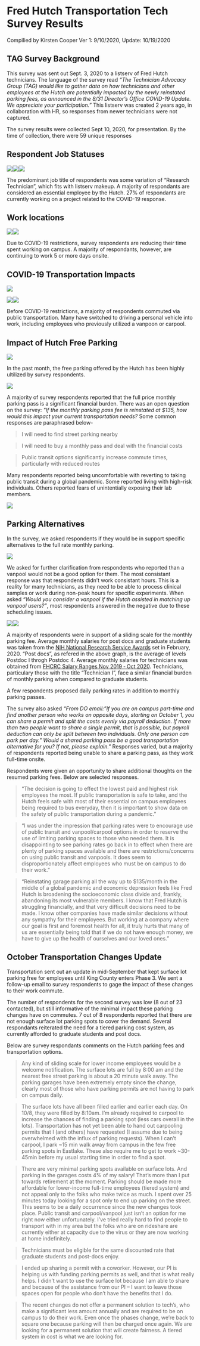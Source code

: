 Fred Hutch Transportation Tech Survey Results
================
Compilied by Kirsten Cooper
Ver 1: 9/10/2020, Update: 10/19/2020

## TAG Survey Background

This survey was sent out Sept. 3, 2020 to a listserv of Fred Hutch
technicians. The language of the survey read *“The Technician Advocacy
Group (TAG) would like to gather data on how technicians and other
employees at the Hutch are potentially impacted by the newly reinstated
parking fees, as announced in the 8/31 Director’s Office COVID-19
Update. We appreciate your participation.”* This listserv was created 2
years ago, in collaboration with HR, so responses from newer technicians
were not captured.

The survey results were collected Sept 10, 2020, for presentation. By
the time of collection, there were 59 unique
responses

## Respondent Job Statuses

![](knit.test1_files/figure-gfm/job%20title%20and%20identity-1.png)<!-- -->![](knit.test1_files/figure-gfm/job%20title%20and%20identity-2.png)<!-- -->![](knit.test1_files/figure-gfm/job%20title%20and%20identity-3.png)<!-- -->

The predominant job title of respondents was some variation of “Research
Technician”, which fits with listserv makeup. A majority of respondants
are considered an essential employee by the Hutch. 27% of respondants
are currently working on a project related to the COVID-19
response.

## Work locations

![](knit.test1_files/figure-gfm/time%20on%20campus-1.png)<!-- -->![](knit.test1_files/figure-gfm/time%20on%20campus-2.png)<!-- -->

Due to COVID-19 restrictions, survey respondents are reducing their time
spent working on campus. A majority of respondants, however, are
continuing to work 5 or more days
onsite.

## COVID-19 Transportation Impacts

![](knit.test1_files/figure-gfm/commute%20time-1.png)<!-- -->

![](knit.test1_files/figure-gfm/tmode%20and%20travel-1.png)<!-- -->![](knit.test1_files/figure-gfm/tmode%20and%20travel-2.png)<!-- -->

Before COVID-19 restrictions, a majority of respondents commuted via
public transportation. Many have switched to driving a personal vehicle
into work, including employees who previously utilized a vanpoon or
carpool.

## Impact of Hutch Free Parking

![](knit.test1_files/figure-gfm/free%20parking-1.png)<!-- -->

In the past month, the free parking offered by the Hutch has been highly
ultilized by survey respondents.

![](knit.test1_files/figure-gfm/parking%20burden-1.png)<!-- -->

A majority of survey respondents reported that the full price monthly
parking pass is a significant financial burden. There was an open
question on the survey: *"If the monthly parking pass fee is reinstated
at $135, how would this impact your current transportation needs?* Some
common responses are paraphrased below-

> I will need to find street parking nearby

> I will need to buy a monthly pass and deal with the financial costs

> Public transit options significantly increase commute times,
> particularly with reduced routes

Many respondents reported being uncomfortable with reverting to taking
public transit during a global pandemic. Some reported living with
high-risk individuals. Others reported fears of unintentially exposing
their lab members.

![](knit.test1_files/figure-gfm/public%20transit-1.png)<!-- -->

## Parking Alternatives

In the survey, we asked respondents if they would be in support specific
alternatives to the full rate monthly parking.

![](knit.test1_files/figure-gfm/vanpool-1.png)<!-- -->

We asked for further clarification from respondents who reported than a
vanpool would not be a good option for them. The most consistant
response was that respondents didn’t work consistant hours. This is a
reality for many technicians, as they need to be able to process
clinical samples or work during non-peak hours for specific experiments.
When asked *“Would you consider a vanpool if the Hutch assisted in
matching up vanpool users?”*, most respondents answered in the negative
due to these scheduling
issues.

![](knit.test1_files/figure-gfm/sliding%20scale-1.png)<!-- -->![](knit.test1_files/figure-gfm/sliding%20scale-2.png)<!-- -->

A majority of respondents were in support of a sliding scale for the
monthly parking fee. Average monthly salaries for post docs and graduate
students was taken from the [NIH National Research Service
Awards](https://www.niaid.nih.gov/grants-contracts/salary-cap-stipends)
set in February, 2020. “Post docs”, as refered in the above graph, is
the average of levels Postdoc I throgh Postdoc 4. Average monthly
salaries for technicians was obtained from [FHCRC Salary Ranges Nov 2019
‐
Oct 2020](https://centernet.fredhutch.org/cn/u/hr/payroll/_jcr_content/leftParsys/download_2/file.res/FHCRC%2520Salary%2520Ranges%25202019-2020.pdf).
Technicians, particulary those with the title “Technician I”, face a
similar financial burden of monthly parking when compared to graduate
students.

A few respondents proposed daily parking rates in addition to monthly
parking passes.

The survey also asked *“From DO email:”If you are on campus part-time
and find another person who works on opposite days, starting on October
1, you can share a permit and split the costs evenly via payroll
deduction. If more than two people want to share a single permit, that
is possible, but payroll deduction can only be split between two
individuals. Only one person can park per day." Would a shared parking
pass be a good transportation alternative for you? If not, please
explain."* Responses varied, but a majority of respondents reported
being unable to share a parking pass, as they work full-time onsite.

Respondents were given an opportunity to share additional thoughts on
the resumed parking fees. Below are selected responses.

> “The decision is going to effect the lowest paid and highest risk
> employees the most. If public transportation is safe to take, and the
> Hutch feels safe with most of their essential on campus employees
> being required to bus everyday, then it is important to show data on
> the safety of public transportation during a pandemic.”

> “I was under the impression that parking rates were to encourage use
> of public transit and vanpool/carpool options in order to reserve the
> use of limiting parking spaces to those who needed them. It is
> disappointing to see parking rates go back in to effect when there are
> plenty of parking spaces available and there are restrictions/concerns
> on using public transit and vanpools. It does seem to
> disproportionately affect employees who must be on campus to do their
> work.”

> “Reinstating garage parking all the way up to $135/month in the middle
> of a global pandemic and economic depression feels like Fred Hutch is
> broadening the socioeconomic class divide and, frankly, abandoning its
> most vulnerable members. I know that Fred Hutch is struggling
> financially, and that very difficult decisions need to be made. I know
> other companies have made similar decisions without any sympathy for
> their employees. But working at a company where our goal is first and
> foremost health for all, it truly hurts that many of us are
> essentially being told that if we do not have enough money, we have to
> give up the health of ourselves and our loved ones.”

## October Transportation Changes Update

Transportation sent out an update in mid-September that kept surface lot
parking free for employees until King County enters Phase 3. We sent a
follow-up email to survey respondents to gage the impact of these
changes to their work commute.

The number of respondents for the second survey was low (8 out of 23
contacted), but still informative of the minimal impact these parking
changes have on commutes. 7 out of 8 respondents reported that there are
not enough surface lot parking spots to cover the demand. Several
respondants reiterated the need for a tiered parking cost system, as
currently afforded to graduate students and post docs.

Below are survey respondants comments on the Hutch parking fees and
transportation options.

> Any kind of sliding scale for lower income employees would be a
> welcome notification. The surface lots are full by 8:00 am and the
> nearest free street parking is about a 20 minute walk away. The
> parking garages have been extremely empty since the change, clearly
> most of those who have parking permits are not having to park on
> campus daily.

> The surface lots have all been filled earlier and earlier each day. On
> 10/8, they were filled by 8:10am. I’m already required to carpool to
> increase the chances of finding a parking spot (less cars overall in
> the lots). Transportation has not yet been able to hand out carpooling
> permits that I (and others) have requested (I assume due to being
> overwhelmed with the influx of parking requests). When I can’t
> carpool, I park ~15 min walk away from campus in the few free parking
> spots in Eastlake. These also require me to get to work ~30-45min
> before my usual starting time in order to find a spot.

> There are very minimal parking spots available on surface lots. And
> parking in the garages costs 4% of my salary\! That’s more than I put
> towards retirement at the moment. Parking should be made more
> affordable for lower-income full-time employees (tiered system) and
> not appeal only to the folks who make twice as much. I spent over 25
> minutes today looking for a spot only to end up parking on the street.
> This seems to be a daily occurrence since the new changes took place.
> Public transit and carpool/vanpool just isn’t an option for me right
> now either unfortunately. I’ve tried really hard to find people to
> transport with in my area but the folks who are on rideshare are
> currently either at capacity due to the virus or they are now working
> at home indefinitely.

> Technicians must be eligible for the same discounted rate that
> graduate students and post-docs enjoy.

> I ended up sharing a permit with a coworker. However, our PI is
> helping us with funding parking permits as well, and that is what
> really helps. I didn’t want to use the surface lot because I am able
> to share and because of the assistance from our PI – I want to leave
> those spaces open for people who don’t have the benefits that I do.

> The recent changes do not offer a permanent solution to tech’s, who
> make a significant less amount annually and are required to be on
> campus to do their work. Even once the phases change, we’re back to
> square one because parking will then be charged once again. We are
> looking for a permanent solution that will create fairness. A tiered
> system in cost is what we are looking for.
